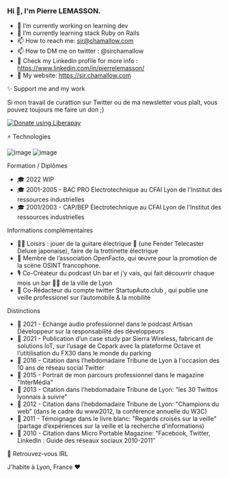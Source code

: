 ### Hi 👋, I'm Pierre LEMASSON.

- 🔭 I’m currently working on learning dev
- 🌱 I’m currently learning stack Ruby on Rails
- 📫 How to reach me: sir@chamallow.com
- 📫 How to DM me on twitter : @sirchamallow
- 📄 Check my Linkedin profile for more info : https://www.linkedin.com/in/pierrelemasson/
- 🔗 My website: https://sir.chamallow.com

✨ Support me and my work

Si mon travail de curattion sur Twitter ou de ma newsletter vous plaît, vous pouvez toujours me faire un don ;)

<noscript><a href="https://liberapay.com/sirchamallow/donate"><img alt="Donate using Liberapay" src="https://liberapay.com/assets/widgets/donate.svg"></a></noscript>


⚡ Technologies

![image](https://user-images.githubusercontent.com/16926444/140777544-75a7b4a2-1627-41ed-9df1-df447eff4854.png)
![image](https://user-images.githubusercontent.com/16926444/140777574-2e28fadc-3a50-4203-b867-c9aa2a4d7e03.png)



Formation / Diplômes
- 🎓 2022 WIP
- 🎓 2001-2005 - BAC PRO Électrotechnique au CFAI Lyon de l'Institut des ressources industrielles
- 🎓 2001/2003 - CAP/BEP Électrotechnique au CFAI Lyon de l'Institut des ressources industrielles


Informations complémentaires

- 🎸🛴 Loisirs : jouer de la guitare électrique 🎸 (une Fender Telecaster Deluxe japonaise), faire de la trottinette électrique
- 🧐 Membre de l’association OpenFacto, qui œuvre pour la promotion de la scène OSINT francophone.
- 🎙️ Co-Créateur du podcast Un bar et j’y vais, qui fait découvrir chaque mois un bar 🍻🍷 de la ville de Lyon
- 🚗 Co-Rédacteur du compte twitter StartupAuto.club , qui publie une veille professionel sur l’automobile & la mobilité


Distinctions

- 📄 2021 - Echange audio professionnel dans le podcast Artisan Développeur sur la responsabilité des développeurs
- 📄 2021 - Publication d’un case study par Sierra Wireless, fabricant de solutions IoT, sur l’usage de Copark avec la plateforme Octave et l’utitilisation du FX30 dans le monde du parking
- 📄 2016 - Citation dans l’hebdomadaire Tribune de Lyon à l'occasion des 10 ans de réseau social Twitter
- 📄 2015 - Portrait de mon parcours professionnel dans le magazine "InterMédia"
- 📄 2013 - Citation dans l’hebdomadaire Tribune de Lyon: "les 30 Twittos lyonnais à suivre"
- 📄 2012 - Citation dans l’hebdomadaire Tribune de Lyon: "Champions du web" (dans le cadre du www2012, la conférence annuelle du W3C)
- 📄 2011 - Témoignage dans le livre blanc: "Regards croisés sur la veille" (partage d’expériences sur la veille et la recherche d’informations)
- 📄 2010 - Citation dans Micro Portable Magazine: "Facebook, Twitter, LinkedIn : Guide des réseaux sociaux 2010-2011″ 


📢 Retrouvez-vous IRL

J'habite à Lyon, France ❤️

<!--
**sirchamallow/sirchamallow** is a ✨ _special_ ✨ repository because its `README.md` (this file) appears on your GitHub profile.
